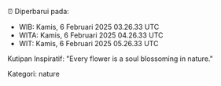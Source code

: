⏰ Diperbarui pada:
- WIB: Kamis, 6 Februari 2025 03.26.33 UTC
- WITA: Kamis, 6 Februari 2025 04.26.33 UTC
- WIT: Kamis, 6 Februari 2025 05.26.33 UTC

Kutipan Inspiratif:
"Every flower is a soul blossoming in nature."


Kategori: nature

